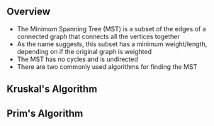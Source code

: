 ## Overview
- The Minimum Spanning Tree (MST) is a subset of the edges of a connected graph that connects all the vertices together
- As the name suggests, this subset has a minimum weight/length, depending on if the original graph is weighted
- The MST has no cycles and is undirected
- There are two commonly used algorithms for finding the MST

## Kruskal's Algorithm
## Prim's Algorithm


